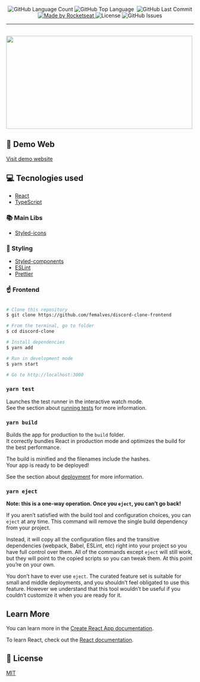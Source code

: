 <p align="center">

  <img alt="GitHub Language Count" src="https://img.shields.io/github/languages/count/femalves/discord-clone-frontend?style=flat-square" />
  <img alt="GitHub Top Language" src="https://img.shields.io/github/languages/top/femalves/discord-clone-frontend?style=flat-square" />
  <img alt="" src="https://img.shields.io/github/repo-size/femalves/discord-clone-frontend?style=flat-square" />

  <img alt="GitHub Last Commit" src="https://img.shields.io/github/last-commit/femalves/discord-clone-frontend?style=flat-square" />

  <a href="https://rocketseat.com.br">
    <img alt="Made by Rocketseat" src="https://img.shields.io/badge/made%20by-Rocketseat-blueviolet?style=flat-square">
  </a>
  <img alt="License" src="https://img.shields.io/badge/license-MIT-blueviolet?style=flat-square">
  <img alt="GitHub Issues" src="https://img.shields.io/github/issues/femalves/discord-clone-frontend?style=flat-square" />
</p>

___
<br>

<img src="https://user-images.githubusercontent.com/9547354/89563302-9ed3eb00-d7f1-11ea-8a76-50d67ed20d6e.gif" width="500" height="250" />

## :japanese_ogre: Demo Web

[Visit demo website](https://5f2c387b002a820008cc71a2--zealous-heisenberg-ab22ab.netlify.app/)

## :computer: Tecnologies used

- [React](https://pt-br.reactjs.org/)
- [TypeScript](https://www.typescriptlang.org/)

### :books: Main Libs

- [Styled-icons](https://styled-icons.js.org/)

### :nail_care: Styling

- [Styled-components](https://styled-components.com/)
- [ESLint](https://eslint.org/)
- [Prettier](https://prettier.io/)


### :point_up: Frontend

```bash

# Clone this repository
$ git clone https://github.com/femalves/discord-clone-frontend

# From the terminal, go to folder
$ cd discord-clone

# Install dependencies
$ yarn add

# Run in development mode
$ yarn start

# Go to http://localhost:3000

```

### `yarn test`

Launches the test runner in the interactive watch mode.<br />
See the section about [running tests](https://facebook.github.io/create-react-app/docs/running-tests) for more information.

### `yarn build`

Builds the app for production to the `build` folder.<br />
It correctly bundles React in production mode and optimizes the build for the best performance.

The build is minified and the filenames include the hashes.<br />
Your app is ready to be deployed!

See the section about [deployment](https://facebook.github.io/create-react-app/docs/deployment) for more information.

### `yarn eject`

**Note: this is a one-way operation. Once you `eject`, you can’t go back!**

If you aren’t satisfied with the build tool and configuration choices, you can `eject` at any time. This command will remove the single build dependency from your project.

Instead, it will copy all the configuration files and the transitive dependencies (webpack, Babel, ESLint, etc) right into your project so you have full control over them. All of the commands except `eject` will still work, but they will point to the copied scripts so you can tweak them. At this point you’re on your own.

You don’t have to ever use `eject`. The curated feature set is suitable for small and middle deployments, and you shouldn’t feel obligated to use this feature. However we understand that this tool wouldn’t be useful if you couldn’t customize it when you are ready for it.

## Learn More

You can learn more in the [Create React App documentation](https://facebook.github.io/create-react-app/docs/getting-started).

To learn React, check out the [React documentation](https://reactjs.org/).

## :memo: License

[MIT](LICENSE)


